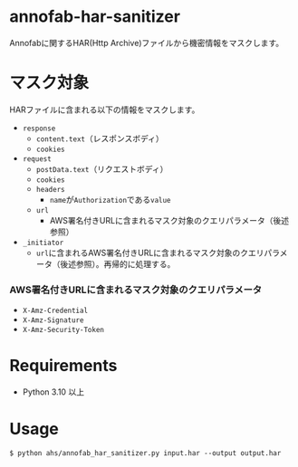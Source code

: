 # annofab-har-sanitizer
Annofabに関するHAR(Http Archive)ファイルから機密情報をマスクします。

# マスク対象
HARファイルに含まれる以下の情報をマスクします。

* `response`
    * `content.text`（レスポンスボディ）
    * `cookies`
* `request`
    * `postData.text`（リクエストボディ）
    * `cookies`
    * `headers`
        * `name`が`Authorization`である`value`
    * `url`
        * AWS署名付きURLに含まれるマスク対象のクエリパラメータ（後述参照）
* `_initiator`
    * `url`に含まれるAWS署名付きURLに含まれるマスク対象のクエリパラメータ（後述参照）。再帰的に処理する。


### AWS署名付きURLに含まれるマスク対象のクエリパラメータ
* `X-Amz-Credential`
* `X-Amz-Signature`
* `X-Amz-Security-Token`


# Requirements
* Python 3.10 以上


# Usage

```
$ python ahs/annofab_har_sanitizer.py input.har --output output.har
```


